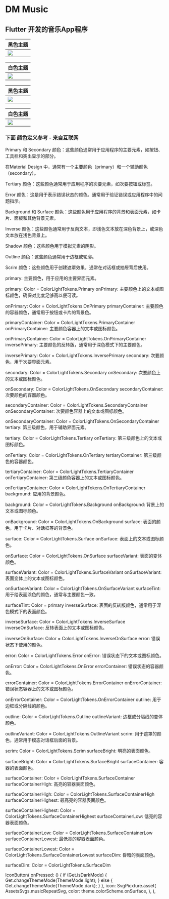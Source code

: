 # DM Music

## Flutter 开发的音乐App程序

|黑色主题|
| -------- | 
|<img src="https://raw.githubusercontent.com/944095635/dm-music-flutter/master/preview/image1.png" >|


|白色主题|
| -------- | 
|<img src="https://raw.githubusercontent.com/944095635/dm-music-flutter/master/preview/image1.png" >|



|黑色主题|
| -------- | 
|<img src="https://raw.githubusercontent.com/944095635/dm-music-flutter/master/preview/dark.jpeg" >|


|白色主题|
| -------- | 
|<img src="https://raw.githubusercontent.com/944095635/dm-music-flutter/master/preview/light.jpeg" >|

### 下面 颜色定义参考 - 来自互联网

Primary 和 Secondary 颜色：这些颜色通常用于应用程序的主要元素，如按钮、工具栏和突出显示的部分。

在Material Design 中，通常有一个主要颜色（primary）和一个辅助颜色（secondary）。

Tertiary 颜色：这些颜色通常用于应用程序的次要元素，如次要按钮或标签。

Error 颜色：这是用于表示错误状态的颜色。通常用于验证错误或应用程序中的问题指示。

Background 和 Surface 颜色：这些颜色用于应用程序的背景和表面元素，如卡片、面板和其他背景元素。

Inverse 颜色：这些颜色通常用于反向文本，即浅色文本放在深色背景上，或深色文本放在浅色背景上。

Shadow 颜色：这些颜色用于模拟元素的阴影。

Outline 颜色：这些颜色通常用于边框或轮廓。

Scrim 颜色：这些颜色用于创建遮罩效果，通常在对话框或抽屉背后使用。

primary: 主要颜色，用于应用的主要界面元素。

primary: Color = ColorLightTokens.Primary
onPrimary: 主要颜色上的文本或图标颜色，确保对比度足够高以便可读。

onPrimary: Color = ColorLightTokens.OnPrimary
primaryContainer: 主要颜色的容器颜色，通常用于按钮或卡片的背景色。

primaryContainer: Color = ColorLightTokens.PrimaryContainer
onPrimaryContainer: 主要颜色容器上的文本或图标颜色。

onPrimaryContainer: Color = ColorLightTokens.OnPrimaryContainer
inversePrimary: 主要颜色的反转版，通常用于深色模式下的主要颜色。

inversePrimary: Color = ColorLightTokens.InversePrimary
secondary: 次要颜色，用于次要界面元素。

secondary: Color = ColorLightTokens.Secondary
onSecondary: 次要颜色上的文本或图标颜色。

onSecondary: Color = ColorLightTokens.OnSecondary
secondaryContainer: 次要颜色的容器颜色。

secondaryContainer: Color = ColorLightTokens.SecondaryContainer
onSecondaryContainer: 次要颜色容器上的文本或图标颜色。

onSecondaryContainer: Color = ColorLightTokens.OnSecondaryContainer
tertiary: 第三级颜色，用于辅助界面元素。

tertiary: Color = ColorLightTokens.Tertiary
onTertiary: 第三级颜色上的文本或图标颜色。

onTertiary: Color = ColorLightTokens.OnTertiary
tertiaryContainer: 第三级颜色的容器颜色。

tertiaryContainer: Color = ColorLightTokens.TertiaryContainer
onTertiaryContainer: 第三级颜色容器上的文本或图标颜色。

onTertiaryContainer: Color = ColorLightTokens.OnTertiaryContainer
background: 应用的背景颜色。

background: Color = ColorLightTokens.Background
onBackground: 背景上的文本或图标颜色。

onBackground: Color = ColorLightTokens.OnBackground
surface: 表面的颜色，用于卡片、对话框等的背景色。

surface: Color = ColorLightTokens.Surface
onSurface: 表面上的文本或图标颜色。

onSurface: Color = ColorLightTokens.OnSurface
surfaceVariant: 表面的变体颜色。

surfaceVariant: Color = ColorLightTokens.SurfaceVariant
onSurfaceVariant: 表面变体上的文本或图标颜色。

onSurfaceVariant: Color = ColorLightTokens.OnSurfaceVariant
surfaceTint: 用于给表面涂色的颜色，通常与主要颜色一致。

surfaceTint: Color = primary
inverseSurface: 表面的反转版颜色，通常用于深色模式下的表面颜色。

inverseSurface: Color = ColorLightTokens.InverseSurface
inverseOnSurface: 反转表面上的文本或图标颜色。

inverseOnSurface: Color = ColorLightTokens.InverseOnSurface
error: 错误状态下使用的颜色。

error: Color = ColorLightTokens.Error
onError: 错误状态下的文本或图标颜色。

onError: Color = ColorLightTokens.OnError
errorContainer: 错误状态的容器颜色。

errorContainer: Color = ColorLightTokens.ErrorContainer
onErrorContainer: 错误状态容器上的文本或图标颜色。

onErrorContainer: Color = ColorLightTokens.OnErrorContainer
outline: 用于边框或分隔线的颜色。

outline: Color = ColorLightTokens.Outline
outlineVariant: 边框或分隔线的变体颜色。

outlineVariant: Color = ColorLightTokens.OutlineVariant
scrim: 用于遮罩的颜色，通常用于模态对话框后面的背景。

scrim: Color = ColorLightTokens.Scrim
surfaceBright: 明亮的表面颜色。

surfaceBright: Color = ColorLightTokens.SurfaceBright
surfaceContainer: 容器的表面颜色。

surfaceContainer: Color = ColorLightTokens.SurfaceContainer
surfaceContainerHigh: 高亮的容器表面颜色。

surfaceContainerHigh: Color = ColorLightTokens.SurfaceContainerHigh
surfaceContainerHighest: 最高亮的容器表面颜色。

surfaceContainerHighest: Color = ColorLightTokens.SurfaceContainerHighest
surfaceContainerLow: 低亮的容器表面颜色。

surfaceContainerLow: Color = ColorLightTokens.SurfaceContainerLow
surfaceContainerLowest: 最低亮的容器表面颜色。

surfaceContainerLowest: Color = ColorLightTokens.SurfaceContainerLowest
surfaceDim: 昏暗的表面颜色。

surfaceDim: Color = ColorLightTokens.SurfaceDim











IconButton(
                    onPressed: () {
                      if (Get.isDarkMode) {
                        Get.changeThemeMode(ThemeMode.light);
                      } else {
                        Get.changeThemeMode(ThemeMode.dark);
                      }
                    },
                    icon: SvgPicxture.asset(
                      AssetsSvgs.musicRepeatSvg,
                      color: theme.colorScheme.onSurface,
                    ),
                  ),
